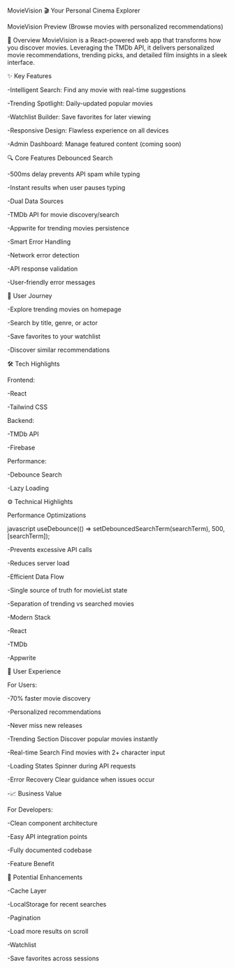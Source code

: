 MovieVision 🎬
Your Personal Cinema Explorer


MovieVision Preview
(Browse movies with personalized recommendations)


🌟 Overview
MovieVision is a React-powered web app that transforms how you discover movies. Leveraging the TMDb API, it delivers personalized movie recommendations, trending picks, and detailed film insights in a sleek interface.


✨ Key Features


-Intelligent Search: Find any movie with real-time suggestions

-Trending Spotlight: Daily-updated popular movies

-Watchlist Builder: Save favorites for later viewing

-Responsive Design: Flawless experience on all devices

-Admin Dashboard: Manage featured content (coming soon)


🔍 Core Features
Debounced Search

-500ms delay prevents API spam while typing

-Instant results when user pauses typing

-Dual Data Sources

-TMDb API for movie discovery/search

-Appwrite for trending movies persistence

-Smart Error Handling

-Network error detection

-API response validation

-User-friendly error messages


🎥 User Journey


-Explore trending movies on homepage

-Search by title, genre, or actor

-Save favorites to your watchlist

-Discover similar recommendations


🛠️ Tech Highlights

Frontend:

-React

-Tailwind CSS

Backend:

-TMDb API

-Firebase

Performance:

-Debounce Search

-Lazy Loading

⚙️ Technical Highlights

Performance Optimizations

javascript
useDebounce(() => setDebouncedSearchTerm(searchTerm), 500, [searchTerm]);

-Prevents excessive API calls

-Reduces server load

-Efficient Data Flow

-Single source of truth for movieList state

-Separation of trending vs searched movies



-Modern Stack

-React

-TMDb

-Appwrite


🎯 User Experience

For Users:

-70% faster movie discovery

-Personalized recommendations

-Never miss new releases

-Trending Section	Discover popular movies instantly

-Real-time Search	Find movies with 2+ character input

-Loading States	Spinner during API requests

-Error Recovery	Clear guidance when issues occur

-📈 Business Value


For Developers:

-Clean component architecture

-Easy API integration points

-Fully documented codebase

-Feature	Benefit

🚀 Potential Enhancements

-Cache Layer

-LocalStorage for recent searches

-Pagination

-Load more results on scroll

-Watchlist

-Save favorites across sessions

